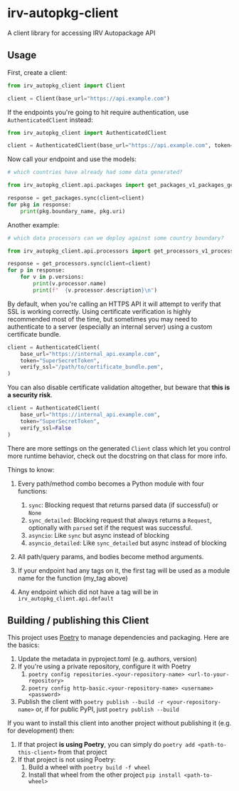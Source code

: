 # irv-autopkg-client
A client library for accessing IRV Autopackage API

## Usage
First, create a client:

```python
from irv_autopkg_client import Client

client = Client(base_url="https://api.example.com")
```

If the endpoints you're going to hit require authentication, use `AuthenticatedClient` instead:

```python
from irv_autopkg_client import AuthenticatedClient

client = AuthenticatedClient(base_url="https://api.example.com", token="SuperSecretToken")
```

Now call your endpoint and use the models:

```python
# which countries have already had some data generated?

from irv_autopkg_client.api.packages import get_packages_v1_packages_get as get_packages

response = get_packages.sync(client=client)
for pkg in response:
    print(pkg.boundary_name, pkg.uri)
```

Another example:
```python
# which data processors can we deploy against some country boundary?

from irv_autopkg_client.api.processors import get_processors_v1_processors_get as get_processors

response = get_processors.sync(client=client)
for p in response:
    for v in p.versions:
        print(v.processor.name)
        print(f"  {v.processor.description}\n")
```

By default, when you're calling an HTTPS API it will attempt to verify that SSL is working correctly. Using certificate verification is highly recommended most of the time, but sometimes you may need to authenticate to a server (especially an internal server) using a custom certificate bundle.

```python
client = AuthenticatedClient(
    base_url="https://internal_api.example.com",
    token="SuperSecretToken",
    verify_ssl="/path/to/certificate_bundle.pem",
)
```

You can also disable certificate validation altogether, but beware that **this is a security risk**.

```python
client = AuthenticatedClient(
    base_url="https://internal_api.example.com",
    token="SuperSecretToken",
    verify_ssl=False
)
```

There are more settings on the generated `Client` class which let you control more runtime behavior, check out the docstring on that class for more info.

Things to know:
1. Every path/method combo becomes a Python module with four functions:
    1. `sync`: Blocking request that returns parsed data (if successful) or `None`
    1. `sync_detailed`: Blocking request that always returns a `Request`, optionally with `parsed` set if the request was successful.
    1. `asyncio`: Like `sync` but async instead of blocking
    1. `asyncio_detailed`: Like `sync_detailed` but async instead of blocking

1. All path/query params, and bodies become method arguments.
1. If your endpoint had any tags on it, the first tag will be used as a module name for the function (my_tag above)
1. Any endpoint which did not have a tag will be in `irv_autopkg_client.api.default`

## Building / publishing this Client
This project uses [Poetry](https://python-poetry.org/) to manage dependencies  and packaging.  Here are the basics:
1. Update the metadata in pyproject.toml (e.g. authors, version)
1. If you're using a private repository, configure it with Poetry
    1. `poetry config repositories.<your-repository-name> <url-to-your-repository>`
    1. `poetry config http-basic.<your-repository-name> <username> <password>`
1. Publish the client with `poetry publish --build -r <your-repository-name>` or, if for public PyPI, just `poetry publish --build`

If you want to install this client into another project without publishing it (e.g. for development) then:
1. If that project **is using Poetry**, you can simply do `poetry add <path-to-this-client>` from that project
1. If that project is not using Poetry:
    1. Build a wheel with `poetry build -f wheel`
    1. Install that wheel from the other project `pip install <path-to-wheel>`
